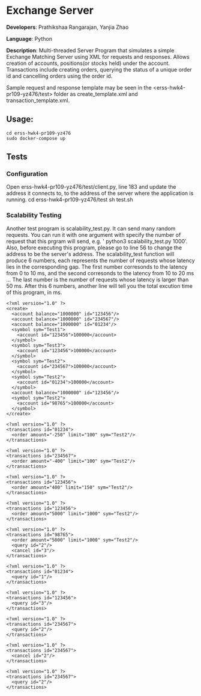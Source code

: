 Exchange Server
===============
**Developers**:   Prathikshaa Rangarajan, Yanjia Zhao

**Language**:     Python

**Description**:  Multi-threaded Server Program that simulates a simple Exchange Matching Server using XML for requests and responses. Allows creation of accounts, positions(or stocks held) under the account. Transactions include creating orders, querying the status of a unique order id and cancelling orders using the order id.

Sample request and response template may be seen in the <erss-hwk4-pr109-yz476/test> folder as create_template.xml and transaction_template.xml.

**Usage:**
----------
    cd erss-hwk4-pr109-yz476
    sudo docker-compose up

## Tests
### Configuration

Open erss-hwk4-pr109-yz476/test/client.py, line 183 and update the address it connects to, to the address of the server where the application is running.
    cd erss-hwk4-pr109-yz476/test
    sh test.sh

### Scalability Testing
Another test program is scalability_test.py. It can send many random requests. You can run it with one argument with specify the number of request that this prgram will send, e.g. ' python3 scalability_test.py 1000'. Also, before executing this program, please go to line 56 to change the address to be the server's address.
The scalability_test function will produce 6 numbers, each represents the number of requests whose latency lies in the corresponding gap.
The first number corresonds to the latency from 0 to 10 ms, and the second corresonds to the latency from 10 to 20 ms ... The last number is the number of requests whose latency is larger than 50 ms. 
After this 6 numbers, another line will tell you the total excution time of this program, in ms.

    <?xml version="1.0" ?>
    <create>
      <account balance="1000000" id="123456"/>
      <account balance="1000000" id="234567"/>
      <account balance="1000000" id="01234"/>
      <symbol sym="Test1">
        <account id="123456">100000</account>
      </symbol>
      <symbol sym="Test3">
        <account id="123456">100000</account>
      </symbol>
      <symbol sym="Test2">
        <account id="234567">100000</account>
      </symbol>
      <symbol sym="Test2">
        <account id="01234">100000</account>
      </symbol>
      <account balance="1000000" id="123456"/>
      <symbol sym="Test2">
        <account id="98765">100000</account>
      </symbol>
    </create>

    <?xml version="1.0" ?>
    <transactions id="01234">
      <order amount="-250" limit="100" sym="Test2"/>
    </transactions>

    <?xml version="1.0" ?>
    <transactions id="234567">
      <order amount="-400" limit="100" sym="Test2"/>
    </transactions>

    <?xml version="1.0" ?>
    <transactions id="123456">
      <order amount="400" limit="150" sym="Test2"/>
    </transactions>

    <?xml version="1.0" ?>
    <transactions id="123456">
      <order amount="5000" limit="1000" sym="Test2"/>
    </transactions>

    <?xml version="1.0" ?>
    <transactions id="98765">
      <order amount="5000" limit="1000" sym="Test2"/>
      <query id="2"/>
      <cancel id="3"/>
    </transactions>

    <?xml version="1.0" ?>
    <transactions id="01234">
      <query id="1"/>
    </transactions>

    <?xml version="1.0" ?>
    <transactions id="123456">
      <query id="3"/>
    </transactions>

    <?xml version="1.0" ?>
    <transactions id="234567">
      <query id="2"/>
    </transactions>

    <?xml version="1.0" ?>
    <transactions id="234567">
      <cancel id="2"/>
    </transactions>

    <?xml version="1.0" ?>
    <transactions id="234567">
      <query id="2"/>
    </transactions>
